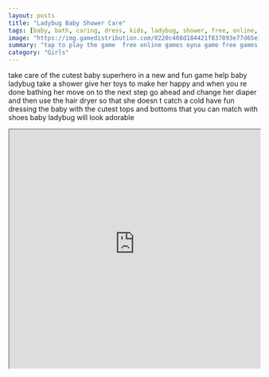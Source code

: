 ```yaml
---
layout: posts
title: "Ladybug Baby Shower Care"
tags: [baby, bath, caring, dress, kids, ladybug, shower, free, online, games, oyna, game, free, games, play, play, games]
image: "https://img.gamedistribution.com/0220c408d184421f837893e77d65e1ff.jpg"
summary: "tap to play the game  free online games oyna game free games play play games"
category: "Girls"
---
```


take care of the cutest baby superhero in a new and fun game help baby ladybug take a shower give her toys to make her happy and when you re done bathing her move on to the next step go ahead and change her diaper and then use the hair dryer so that she doesn t catch a cold have fun dressing the baby with the cutest tops and bottoms that you can match with shoes baby ladybug will look adorable

<iframe width="100%" height="480px;" src="https://html5.gamedistribution.com/0220c408d184421f837893e77d65e1ff/"></iframe>